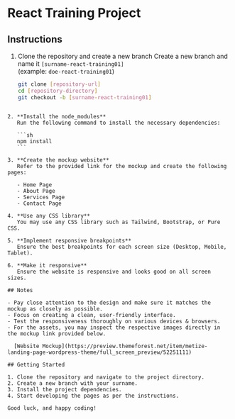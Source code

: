 # React Training Project

## Instructions

1. Clone the repository and create a new branch
   Create a new branch and name it `[surname-react-training01]`  
   (example: `doe-react-training01`)

   ```sh
   git clone [repository-url]
   cd [repository-directory]
   git checkout -b [surname-react-training01]
   ```

````

2. **Install the node_modules**
   Run the following command to install the necessary dependencies:

   ```sh
   npm install
   ```

3. **Create the mockup website**
   Refer to the provided link for the mockup and create the following pages:

   - Home Page
   - About Page
   - Services Page
   - Contact Page

4. **Use any CSS library**
   You may use any CSS library such as Tailwind, Bootstrap, or Pure CSS.

5. **Implement responsive breakpoints**
   Ensure the best breakpoints for each screen size (Desktop, Mobile, Tablet).

6. **Make it responsive**
   Ensure the website is responsive and looks good on all screen sizes.

## Notes

- Pay close attention to the design and make sure it matches the mockup as closely as possible.
- Focus on creating a clean, user-friendly interface.
- Test the responsiveness thoroughly on various devices & browsers.
- For the assets, you may inspect the respective images directly in the mockup link provided below.

  [Website Mockup](https://preview.themeforest.net/item/metize-landing-page-wordpress-theme/full_screen_preview/52251111)

## Getting Started

1. Clone the repository and navigate to the project directory.
2. Create a new branch with your surname.
3. Install the project dependencies.
4. Start developing the pages as per the instructions.

Good luck, and happy coding!
````
